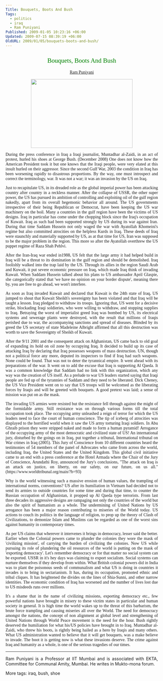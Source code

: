 ```yaml
---
Title: Bouquets, Boots And Bush
Tags:
  - politics
  - iraq
  - Ram Puniyani
Published: 2009-01-05 10:23:16 +06:00
Updated: 2009-07-15 08:39:19 +06:00
OldURL: 2009/01/05/bouquets-boots-and-bush/
---
```



<h2 align="center"><span style="font-weight: 400"><font color="#008000" face="Verdana">Bouquets, Boots And Bush</font></span></h2>
<p align="center"><font face="Verdana"><a href="https://gold.mukto-mona.com/Articles/ram_puniyani/index.html">Ram Puniyani</a></font></p>
<p align="center"><img width="336" src="https://img.metro.co.uk/i/pix/2008/12/BushReuters_450x300.jpg" height="227" /></p>
<p align="justify"><font face="Verdana">During the press conference in Iraq a Iraqi journalist, Muntadhar al-Zaidi, in an act of protest, hurled his shoes at George Bush. (December 2008) One does not know how the American President took it but one knows that the Iraqi people, were very elated at this insult hurled on their aggressor. Since the second Gulf War, 2003 the condition in Iraq has been worsening rapidly to disastrous proportions. By the way, one must introspect and correct the terminology, war. It was not a war; it was an invasion by the US on Iraq.</font></p>
<p align="justify"><font face="Verdana">Just to recapitulate US, in its dreaded role as the global imperial power has been attacking country after country in a reckless manner. After the collapse of USSR, the other super power, the US has pursued its ambition of controlling and exploiting oil of the gulf region nakedly, apart from its overall hegemonic behavior all around. The US governments irrespective of their being Republican or Democrat, have been keeping the US war machinery on the boil. Many a countries in the gulf region have been the victims of US designs. Iraq in particular has come under the chopping block since the Iraq's occupation of Kuwait. Iraq as such had been supported strongly by US during its war against Iran. During that time Saddam Hussein not only waged the war with Ayatollah Khomeini's regime but also committed atrocities on the helpless Kurds in Iraq. These deeds of Iraq were staunchly and materially supported by US, as at that time for US, Iran was supposed to be the major problem in the region. This more so after the Ayatollah overthrew the US puppet regime of Raza Shah Pehlvi.</font></p>
<p align="justify"><font face="Verdana">After the Iran-Iraq war ended in1988, US felt that the large army it had helped build in Iraq will be a threat to its domination in the gulf region and should be demolished. Iraq foolishly walked into the trap laid by the US. Through its allies in the region Saudi Arab and Kuwait, it put severe economic pressure on Iraq, which made Iraq think of invading Kuwait. When Saddam Hussein talked about his plans to US ambassador April Glaspie, she categorically stated that 'we have no opinion on your border dispute', meaning there by, you are free to go ahead, we won't interfere.</font></p>
<p align="justify"><font face="Verdana">As soon as Iraq invaded Kuwait and declared that Kuwait is the 24th state of Iraq, US jumped to shout that Kuwait Sheikh's sovereignty has been violated and that Iraq will be taught a lesson. Iraq pledged to withdraw its troops. Ignoring that, US went for a decisive strike, blockading Iraqi soldieries, who were willing to withdraw, and stopping supplies to Iraq. Betraying the worst of imperialist greed Iraq was bombed by US, its electrical systems and sewerage plants were destroyed, with the result that millions of Iraqis perished due to war, the accompanying sanctions and spread of diseases. Blinded by its greed the US secretary of state Madeleine Albright affirmed that all this destruction was worth to save the Sovereignty of Sheikh of Kuwait.</font></p>
<p align="justify"><font face="Verdana">After the 9/11 2001 and the consequent attack on Afghanistan, US came back to old goal of expanding its hold on oil zone by occupying Iraq. It decided to build up its case of attacking Iraq by declaring that Iraq possesses weapons of mass destruction. UN, though not a political force any more, deputed its inspectors to find if Iraq had such weapons. None could be found. That was not to deter the tyrannical empire. It went ahead with its preparations of the war. It went on to add the excuse that Iraq is supporting Al Qaeda. It was a common knowledge that Saddam had no link with this organization, which any way was the creation of US itself. As a prelude to war US leaders started saying that Iraqi people are fed up of the tyrannies of Saddam and they need to be liberated. Dick Cheney, the US Vice President went on to say that US troops will be welcomed as the liberating forces by Iraqis and will be greeted with bouquets. A good pretext was laid; a sense of mission was put on as the mask.</font></p>
<p align="justify"><font face="Verdana">The invading US armies were resisted but the resistance fell through against the might of the formidable army. Still resistance was on through various forms till the total occupation took place. The occupying army unleashed a reign of terror for which the US leaders need to face the court of human conscience. The tip of iceberg of atrocities was displayed to the horrified world when it saw the US army torturing Iraqi soldiers. In Abu Ghraib prison they were stripped naked and made to form a human pyramid! Arrogance of the occupying army of the most democratic and civilized state of US! An international jury, disturbed by the goings on in Iraq, put together a tribunal, International tribunal on War crimes in Iraq (2005). This Jury of Conscience from 10 different countries heard the testimonies of 54 members of the panel of Advocates who came from across the world, including Iraq, the United States and the United Kingdom. This global civil initiative came to an end with a press conference at the Hotel Armada where the Chair of the Jury of Conscience, Arundathi Roy, announced the Jury's conclusions, "The attack on Iraq is an attack on justice, on liberty, on our safety, on our future, on us all."(https://www.worldtribunal.org/main/?b=93)</font></p>
<p align="justify"><font face="Verdana">Why is the world witnessing such a massive erosion of human values, the trampling of international norms, conventions? US after its humiliation in Vietnam had decided not to send its armies to outside countries for some time and during that time, to counter the Russian occupation of Afghanistan, it propped up Al Qaeda type terrorists. From last three decades its aggressive designs are rampaging not only the countries of the world but also the spirit of humanism as a whole. The undermining of United Nations by US arrogance has been a major reason contributing to miseries of the World today. US actions to couch its politics in the language of religion, to prop up the theory of Clash of Civilizations, to demonize Islam and Muslims can be regarded as one of the worst sins against humanity in contemporary times. </font></p>
<p align="justify"><font face="Verdana">As per US claims that wherever it intervenes it brings in democracy, lesser said the better. Earlier when the Colonial powers came to plunder the colonies they wore the mask of 'civilizing mission', of carrying the burden of civilizing the colonies. Now US while pursuing its role of plundering the oil resources of the world is putting on the mask of 'exporting democracy'. Let's remember democracy or for that matter no social system can be exported. USSR in it's hey days was claiming to export socialism. Social systems can nurture themselves if they develop from within. What British colonial powers did in India was to plant the poisonous seeds of communalism and what US is doing in countries it invades is to bring in sectarianism. It has, during its occupation, promoted ethnic and tribal cliques. It has heightened the divides on the lines of Shia-Sunni, and other narrow identities. The economic condition of Iraq has worsened and the number of lives lost due to US misdeeds runs over millions.</font></p>

<p align="justify"><font face="Verdana">
It's a shame that in the name of civilizing missions, exporting democracy etc., few powerful nations have brought in misery to these victim states in particular and human society in general. It is high time the world wakes up to the threat of this barbarism, the brute force trampling and causing miseries all over the World. The need for democracy amongst the nations, the concept of non alignment at global level and strengthening of United Nations through World Peace movement is the need for the hour. Bush rightly deserved the humiliation for what his/US policies have brought in to Iraq. Muntadhar al-Zaidi, who threw his boots, is rightly being hailed as a hero by Iraqis and many others. What US administration wanted to believe that it will get bouquets, was a make believe to invade. The boot it is getting now is what these invasions deserve. The crime against Iraq and humanity as a whole, is one of the serious tragedies of our times.</font>

<hr />
<p align="justify">Ram Puniyani is a Professor at IIT Mumbai and is associated with EKTA, Committee for Communal Amity, Mumbai. He writes in Mukto-mona forum.</p>


More tags: iraq, bush, shoe